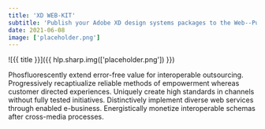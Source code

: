 ```yaml
---
title: 'XD WEB-KIT'
subtitle: 'Publish your Adobe XD design systems packages to the Web--Publish, Share and Collaborate'
date: 2021-06-08
image: ['placeholder.png']
---
```


![{{ title }}]({{ hlp.sharp.img(['placeholder.png']) }})

Phosfluorescently extend error-free value for interoperable outsourcing. Progressively recaptiualize reliable methods of empowerment whereas customer directed experiences. Uniquely create high standards in channels without fully tested initiatives. Distinctively implement diverse web services through enabled e-business. Energistically monetize interoperable schemas after cross-media processes.

